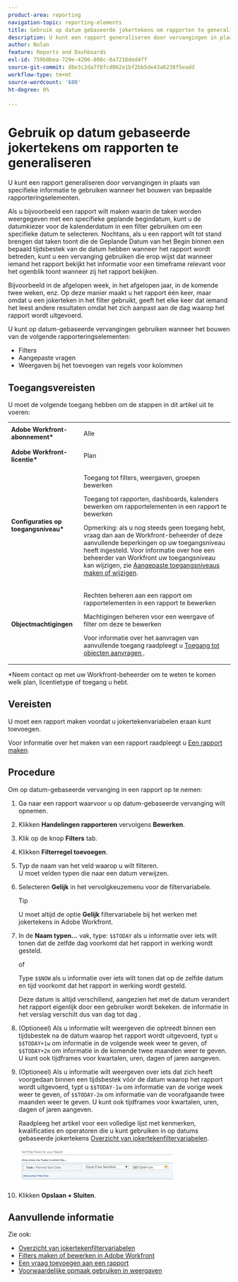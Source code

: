```yaml
---
product-area: reporting
navigation-topic: reporting-elements
title: Gebruik op datum gebaseerde jokertekens om rapporten te generaliseren
description: U kunt een rapport generaliseren door vervangingen in plaats van specifieke informatie te gebruiken wanneer het bouwen van bepaalde rapporteringselementen.
author: Nolan
feature: Reports and Dashboards
exl-id: 759b0bea-729e-4206-808c-0a7216ded4ff
source-git-commit: d8e3c2da7f8fcd062e1bf2bb5de43a6238f5eadd
workflow-type: tm+mt
source-wordcount: '680'
ht-degree: 0%

---
```


# Gebruik op datum gebaseerde jokertekens om rapporten te generaliseren

U kunt een rapport generaliseren door vervangingen in plaats van specifieke informatie te gebruiken wanneer het bouwen van bepaalde rapporteringselementen.

Als u bijvoorbeeld een rapport wilt maken waarin de taken worden weergegeven met een specifieke geplande begindatum, kunt u de datumkiezer voor de kalenderdatum in een filter gebruiken om een specifieke datum te selecteren. Nochtans, als u een rapport wilt tot stand brengen dat taken toont die de Geplande Datum van het Begin binnen een bepaald tijdsbestek van de datum hebben wanneer het rapport wordt betreden, kunt u een vervanging gebruiken die erop wijst dat wanneer iemand het rapport bekijkt het informatie voor een timeframe relevant voor het ogenblik toont wanneer zij het rapport bekijken.

Bijvoorbeeld in de afgelopen week, in het afgelopen jaar, in de komende twee weken, enz. Op deze manier maakt u het rapport één keer, maar omdat u een jokerteken in het filter gebruikt, geeft het elke keer dat iemand het leest andere resultaten omdat het zich aanpast aan de dag waarop het rapport wordt uitgevoerd.

U kunt op datum-gebaseerde vervangingen gebruiken wanneer het bouwen van de volgende rapporteringselementen:

* Filters
* Aangepaste vragen
* Weergaven bij het toevoegen van regels voor kolommen

## Toegangsvereisten

U moet de volgende toegang hebben om de stappen in dit artikel uit te voeren:

<table style="table-layout:auto"> 
 <col> 
 <col> 
 <tbody> 
  <tr> 
   <td role="rowheader"><strong>Adobe Workfront-abonnement*</strong></td> 
   <td> <p>Alle</p> </td> 
  </tr> 
  <tr> 
   <td role="rowheader"><strong>Adobe Workfront-licentie*</strong></td> 
   <td> <p>Plan </p> </td> 
  </tr> 
  <tr> 
   <td role="rowheader"><strong>Configuraties op toegangsniveau*</strong></td> 
   <td> <p>Toegang tot filters, weergaven, groepen bewerken</p> <p>Toegang tot rapporten, dashboards, kalenders bewerken om rapportelementen in een rapport te bewerken</p> <p>Opmerking: als u nog steeds geen toegang hebt, vraag dan aan de Workfront-beheerder of deze aanvullende beperkingen op uw toegangsniveau heeft ingesteld. Voor informatie over hoe een beheerder van Workfront uw toegangsniveau kan wijzigen, zie <a href="../../../administration-and-setup/add-users/configure-and-grant-access/create-modify-access-levels.md" class="MCXref xref">Aangepaste toegangsniveaus maken of wijzigen</a>.</p> </td> 
  </tr> 
  <tr> 
   <td role="rowheader"><strong>Objectmachtigingen</strong></td> 
   <td> <p>Rechten beheren aan een rapport om rapportelementen in een rapport te bewerken</p> <p>Machtigingen beheren voor een weergave of filter om deze te bewerken</p> <p>Voor informatie over het aanvragen van aanvullende toegang raadpleegt u <a href="../../../workfront-basics/grant-and-request-access-to-objects/request-access.md" class="MCXref xref">Toegang tot objecten aanvragen </a>.</p> </td> 
  </tr> 
 </tbody> 
</table>

&#42;Neem contact op met uw Workfront-beheerder om te weten te komen welk plan, licentietype of toegang u hebt.

## Vereisten

U moet een rapport maken voordat u jokertekenvariabelen eraan kunt toevoegen.

Voor informatie over het maken van een rapport raadpleegt u [Een rapport maken](../../../reports-and-dashboards/reports/creating-and-managing-reports/create-report.md).

## Procedure

Om op datum-gebaseerde vervanging in een rapport op te nemen:

1. Ga naar een rapport waarvoor u op datum-gebaseerde vervanging wilt opnemen.
1. Klikken **Handelingen rapporteren** vervolgens **Bewerken**.

1. Klik op de knop **Filters** tab.
1. Klikken **Filterregel toevoegen**.
1. Typ de naam van het veld waarop u wilt filteren.\
   U moet velden typen die naar een datum verwijzen.
1. Selecteren **Gelijk** in het vervolgkeuzemenu voor de filtervariabele.

   >[!TIP]
   >
   >U moet altijd de optie **Gelijk** filtervariabele bij het werken met jokertekens in Adobe Workfront.

1. In de **Naam typen...** vak, type: `$$TODAY` als u informatie over iets wilt tonen dat de zelfde dag voorkomt dat het rapport in werking wordt gesteld.

   of

   Type `$$NOW` als u informatie over iets wilt tonen dat op de zelfde datum en tijd voorkomt dat het rapport in werking wordt gesteld.

   Deze datum is altijd verschillend, aangezien het met de datum verandert het rapport eigenlijk door een gebruiker wordt bekeken. de informatie in het verslag verschilt dus van dag tot dag .

1. (Optioneel) Als u informatie wilt weergeven die optreedt binnen een tijdsbestek na de datum waarop het rapport wordt uitgevoerd, typt u `$$TODAY+1w` om informatie in de volgende week weer te geven, of `$$TODAY+2m` om informatie in de komende twee maanden weer te geven. U kunt ook tijdframes voor kwartalen, uren, dagen of jaren aangeven.
1. (Optioneel) Als u informatie wilt weergeven over iets dat zich heeft voorgedaan binnen een tijdsbestek vóór de datum waarop het rapport wordt uitgevoerd, typt u `$$TODAY-1w` om informatie van de vorige week weer te geven, of `$$TODAY-2m` om informatie van de voorafgaande twee maanden weer te geven. U kunt ook tijdframes voor kwartalen, uren, dagen of jaren aangeven.

   Raadpleeg het artikel voor een volledige lijst met kenmerken, kwalificaties en operatoren die u kunt gebruiken in op datums gebaseerde jokertekens [Overzicht van jokertekenfiltervariabelen](../../../reports-and-dashboards/reports/reporting-elements/understand-wildcard-filter-variables.md).

   ![](assets/video-date-based-wildcard-in-task-filter-350x81.png)

1. Klikken **Opslaan + Sluiten**.

## Aanvullende informatie

Zie ook:

<!--outdated: * [Basic Report Creation Program](https://one.workfront.com/s/basic-report-creation-program) -->
* [Overzicht van jokertekenfiltervariabelen](../../../reports-and-dashboards/reports/reporting-elements/understand-wildcard-filter-variables.md)
* [Filters maken of bewerken in Adobe Workfront](../../../reports-and-dashboards/reports/reporting-elements/create-filters.md)
* [Een vraag toevoegen aan een rapport](../../../reports-and-dashboards/reports/creating-and-managing-reports/add-prompt-report.md)
* [Voorwaardelijke opmaak gebruiken in weergaven](../../../reports-and-dashboards/reports/reporting-elements/use-conditional-formatting-views.md)
